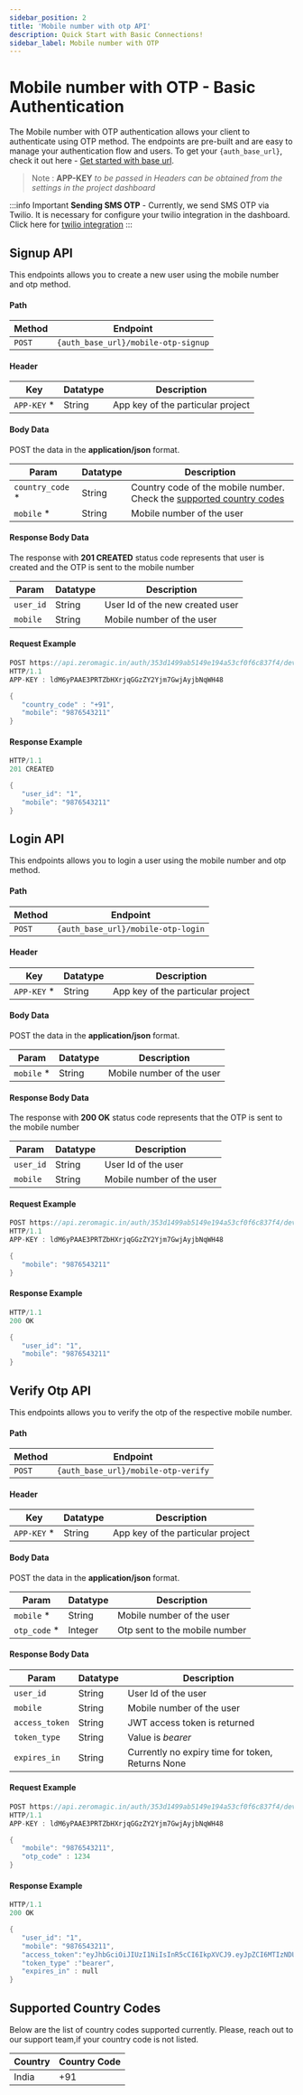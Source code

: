 ```yaml
---
sidebar_position: 2
title: 'Mobile number with otp API'
description: Quick Start with Basic Connections! 
sidebar_label: Mobile number with OTP
---
```


# Mobile number with OTP - Basic Authentication

The Mobile number with OTP authentication allows your client to authenticate using OTP method. The endpoints are pre-built and are easy to manage your authentication flow and users. To get your `{auth_base_url}`, check it out here - [Get started with base url](authentication/apireference/generalinfo#get-started-with-base-url).

> Note : **APP-KEY** *to be passed in Headers can be obtained from the settings in the project dashboard*

:::info Important
**Sending SMS OTP** - Currently, we send SMS OTP via Twilio. It is necessary for configure your twilio integration in the dashboard. Click here for [twilio integration](/integrations/twilio)
:::

## Signup API

This endpoints allows you to create a new user using the mobile number and otp method.

#### Path
| Method | Endpoint |
|---------|-------|
|`POST` | `{auth_base_url}/mobile-otp-signup`|

#### Header
| Key | Datatype | Description|
|-------|-------|----------|
| `APP-KEY` * | String | App key of the particular project |


#### Body Data
POST the data in the **application/json** format.

| Param | Datatype | Description|
|-------|-------|----------|
| `country_code` * | String | Country code of the mobile number. Check the [supported country codes](/authentication/apireference/basicauth/phoneotp#supported-country-codes) |
| `mobile` * | String | Mobile number of the user |


#### Response Body Data
The response with **201 CREATED** status code represents that user is created and the OTP is sent to the mobile number

| Param | Datatype | Description|
|-------|-------|----------|
| `user_id` | String | User Id of the new created user |
| `mobile` | String | Mobile number of the user |


#### Request Example

```go
POST https://api.zeromagic.in/auth/353d1499ab5149e194a53cf0f6c837f4/development/mobile-otp-signup 
HTTP/1.1
APP-KEY : ldM6yPAAE3PRTZbHXrjqGGzZY2Yjm7GwjAyjbNqWH48

{
   "country_code" : "+91",
   "mobile": "9876543211"
}
```

#### Response Example

```go
HTTP/1.1 
201 CREATED

{
   "user_id": "1",
   "mobile": "9876543211"
}
```

## Login API

This endpoints allows you to login a user using the mobile number and otp method.

#### Path
| Method | Endpoint |
|---------|-------|
|`POST` | `{auth_base_url}/mobile-otp-login`|

#### Header
| Key | Datatype | Description|
|-------|-------|----------|
| `APP-KEY` * | String | App key of the particular project |


#### Body Data
POST the data in the **application/json** format.

| Param | Datatype | Description|
|-------|-------|----------|
| `mobile` * | String | Mobile number of the user |


#### Response Body Data
The response with **200 OK** status code represents that the OTP is sent to the mobile number

| Param | Datatype | Description|
|-------|-------|----------|
| `user_id` | String | User Id of the user |
| `mobile` | String | Mobile number of the user |


#### Request Example

```go
POST https://api.zeromagic.in/auth/353d1499ab5149e194a53cf0f6c837f4/development/mobile-otp-login 
HTTP/1.1
APP-KEY : ldM6yPAAE3PRTZbHXrjqGGzZY2Yjm7GwjAyjbNqWH48

{
   "mobile": "9876543211"
}
```

#### Response Example

```go
HTTP/1.1 
200 OK

{
   "user_id": "1",
   "mobile": "9876543211"
}
```

## Verify Otp API

This endpoints allows you to verify the otp of the respective mobile number.

#### Path
| Method | Endpoint |
|---------|-------|
|`POST` | `{auth_base_url}/mobile-otp-verify`|

#### Header
| Key | Datatype | Description|
|-------|-------|----------|
| `APP-KEY` * | String | App key of the particular project |


#### Body Data
POST the data in the **application/json** format.

| Param | Datatype | Description|
|-------|-------|----------|
| `mobile` * | String | Mobile number of the user |
| `otp_code` *| Integer | Otp sent to the mobile number |

#### Response Body Data

| Param | Datatype | Description|
|-------|-------|----------|
| `user_id` | String | User Id of the user |
| `mobile` | String | Mobile number of the user |
| `access_token` | String | JWT access token is returned |
| `token_type` | String | Value is *bearer* |
| `expires_in` | String | Currently no expiry time for token, Returns None |


#### Request Example

```go
POST https://api.zeromagic.in/auth/353d1499ab5149e194a53cf0f6c837f4/development/mobile-otp-login 
HTTP/1.1
APP-KEY : ldM6yPAAE3PRTZbHXrjqGGzZY2Yjm7GwjAyjbNqWH48

{
   "mobile": "9876543211",
   "otp_code" : 1234
}
```

#### Response Example

```go
HTTP/1.1 
200 OK

{
   "user_id": "1",
   "mobile": "9876543211",
   "access_token":"eyJhbGciOiJIUzI1NiIsInR5cCI6IkpXVCJ9.eyJpZCI6MTIzNDU2Nzg5LCJuYW1lIjoiSm9zZXBoIn0.OpOSSw7e485LOP5PrzScxHb7SR6sAOMRckfFwi4rp7o",
   "token_type" :"bearer",
   "expires_in" : null
}
```

## Supported Country Codes

Below are the list of country codes supported currently. Please, reach out to our support team,if your country code is not listed.

| Country | Country Code |
|---------|--------------|
| India   |  +91         |